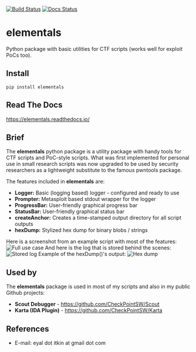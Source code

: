 [![Build Status](https://travis-ci.org/eyalitki/elementals.svg?branch=master)](https://travis-ci.org/eyalitki/elementals) [![Docs Status](https://readthedocs.org/projects/elementals/badge/?version=latest)](https://readthedocs.org/projects/elementals) 

# elementals
Python package with basic utilities for CTF scripts (works well for exploit PoCs too).

## Install
```pip install elementals```

## Read The Docs
https://elementals.readthedocs.io/

## Brief
The **elementals** python package is a utility package with handy tools for CTF scripts and PoC-style scripts. What was first implemented for personal use in small research scripts was now upgraded to be used by security researchers as a lightweight substitute to the famous pwntools package.

The features included in **elementals** are:
* **Logger:** Basic (logging based) logger - configured and ready to use 
* **Prompter:** Metasploit based stdout wrapper for the logger
* **ProgressBar:** User-friendly graphical progress bar
* **StatusBar:** User-friendly graphical status bar
* **createAnchor:** Creates a time-stamped output directory for all script outputs
* **hexDump:** Stylized hex dump for binary blobs / strings

Here is a screenshot from an example script with most of the features:
![Full use case](https://github.com/eyalitki/elementals/blob/master/docs/elementals_poc.png "Full use case")
And here is the log that is stored behind the scenes:
![Stored log](https://github.com/eyalitki/elementals/blob/master/docs/elementals_log.png "Stored log")
Example of the hexDump()'s output:
![Hex dump](https://github.com/eyalitki/elementals/blob/master/docs/elementals_hexdump.png "Hex dump")

## Used by
The **elementals** package is used in most of my scripts and also in my public Github projects:
* **Scout Debugger** - https://github.com/CheckPointSW/Scout
* **Karta (IDA Plugin)** - https://github.com/CheckPointSW/Karta

## References
* E-mail: eyal dot itkin at gmail dot com
